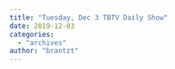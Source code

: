 ```yaml
---
title: "Tuesday, Dec 3 TBTV Daily Show"
date: 2019-12-03
categories: 
  - "archives"
author: "brantzt"
---
```



